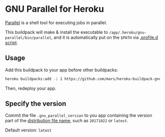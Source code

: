 GNU Parallel for Heroku
=======================

[Parallel](https://www.gnu.org/software/parallel/) is a shell tool for executing jobs in parallel.

This buildpack will make & install the executable to `/app/.heroku/gnu-parallel/bin/parallel`, and it is automatically put on the `$PATH` via [.profile.d script](.profile.d/000-gnu-parallel.sh).

Usage
-----

Add this buildpack to your app before other buildpacks:

```bash
heroku buildpacks:add -i 1 https://github.com/mars/heroku-buildpack-gnu-parallel
```

Then, redeploy your app.

Specify the version
-------------------

Commit the file `.gnu_parallel_version` to you app containing the version part of the [distribution file name](https://ftp.gnu.org/gnu/parallel/), such as `20171022` or `latest`.

Default version: `latest`
